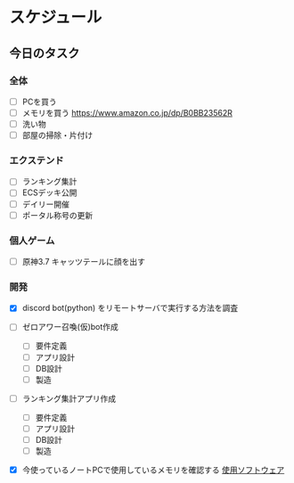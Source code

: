 # スケジュール

## 今日のタスク

### 全体
- [ ] PCを買う
- [ ] メモリを買う
  https://www.amazon.co.jp/dp/B0BB23562R
- [ ] 洗い物
- [ ] 部屋の掃除・片付け

### エクステンド
- [ ] ランキング集計
- [ ] ECSデッキ公開
- [ ] デイリー開催
- [ ] ポータル称号の更新

### 個人ゲーム
- [ ] 原神3.7 キャッツテールに顔を出す

### 開発
- [x] discord bot(python) をリモートサーバで実行する方法を調査
- [ ] ゼロアワー召喚(仮)bot作成
  - [ ] 要件定義  
  - [ ] アプリ設計
  - [ ] DB設計
  - [ ] 製造
- [ ] ランキング集計アプリ作成
  - [ ] 要件定義  
  - [ ] アプリ設計
  - [ ] DB設計
  - [ ] 製造
- [x] 今使っているノートPCで使用しているメモリを確認する
[使用ソフトウェア](https://tamashii-yusaburuyo.work/%E3%83%A1%E3%83%A2%E3%83%AA%E3%81%AE%E7%A9%BA%E3%81%8D%E3%81%A8%E5%AF%BE%E5%BF%9C%E3%83%A1%E3%83%A2%E3%83%AA%E3%81%AE%E7%A8%AE%E9%A1%9E%E3%82%92%E8%AA%BF%E3%81%B9%E3%82%8B)


